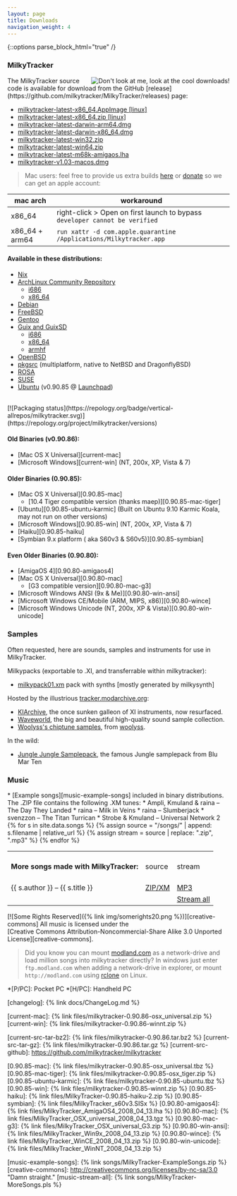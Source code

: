 ```yaml
---
layout: page
title: Downloads
navigation_weight: 4
---
```

{::options parse_block_html="true" /}

### MilkyTracker

<div class="section">
<img src="{% link img/128xreflection.png %}" style="float: right;" alt="Don't look at me, look at the cool downloads!" />
The MilkyTracker source code is available for download from the GitHub [release](https://github.com/milkytracker/MilkyTracker/releases) page:

* [milkytracker-latest-x86_64.AppImage [linux]](https://github.com/milkytracker/MilkyTracker/releases/download/v1.05.01/Milkytracker-x86_64.AppImage)
* [milkytracker-latest-x86_64.zip [linux]](https://github.com/milkytracker/MilkyTracker/releases/tag/v1.05.01)
* [milkytracker-latest-darwin-arm64.dmg](https://github.com/milkytracker/MilkyTracker/releases/tag/v1.04.00)
* [milkytracker-latest-darwin-x86_64.dmg](https://github.com/milkytracker/MilkyTracker/releases/tag/v1.04.00)
* [milkytracker-latest-win32.zip](https://github.com/milkytracker/MilkyTracker/releases/tag/v1.05.01)
* [milkytracker-latest-win64.zip](https://github.com/milkytracker/MilkyTracker/releases/tag/v1.05.01)
* [milkytracker-latest-m68k-amigaos.lha](https://github.com/AmigaPorts/MilkyTracker/releases)
* [milkytracker-v1.03-macos.dmg](https://github.com/milkytracker/MilkyTracker/releases/tag/v1.03.00)

> Mac users: feel free to provide us extra builds [here](https://github.com/milkytracker/MilkyTracker/issues/315) or [donate](https://milkytracker.org/donate/) so we can get an apple account:

| mac arch | workaround |
|-|-|
| x86_64 |  right-click > Open on first launch to bypass `developer cannot be verified` |
| x86_64 + arm64 | `run xattr -d com.apple.quarantine /Applications/Milkytracker.app` |

#### Available in these distributions:

* [Nix](https://github.com/NixOS/nixpkgs/blob/master/pkgs/applications/audio/milkytracker/default.nix)
* [ArchLinux Community Repository][dist-aur]
  * [i686][dist-aur-i686]
  * [x86_64][dist-aur-x86_64]
* [Debian][dist-debian]
* [FreeBSD][dist-freebsd]
* [Gentoo][dist-gentoo]
* [Guix and GuixSD][dist-guix]
  * [i686][dist-guix-i686]
  * [x86_64][dist-guix-x86_64]
  * [armhf][dist-guix-armhf]
* [OpenBSD][dist-openbsd]
* [pkgsrc][dist-pkgsrc] (multiplatform, native to NetBSD and DragonflyBSD)
* [ROSA][dist-rosa]
* [SUSE][dist-suse]
* [Ubuntu][dist-ubuntu] (v0.90.85 @ [Launchpad][dist-launchpad])

<br>
[![Packaging status](https://repology.org/badge/vertical-allrepos/milkytracker.svg)](https://repology.org/project/milkytracker/versions)
<br>

#### Old Binaries (v0.90.86):
  * [Mac OS X Universal][current-mac]
  * [Microsoft Windows][current-win] (NT, 200x, XP, Vista &amp; 7)

#### Older Binaries (0.90.85):
  * [Mac OS X Universal][0.90.85-mac]
      * [10.4 Tiger compatible version (thanks maep)][0.90.85-mac-tiger]
  * [Ubuntu][0.90.85-ubuntu-karmic] (Built on Ubuntu 9.10 Karmic Koala, may not run on other versions)
  * [Microsoft Windows][0.90.85-win] (NT, 200x, XP, Vista &amp; 7)
  * [Haiku][0.90.85-haiku]
  * [Symbian 9.x platform ( aka S60v3 & S60v5)][0.90.85-symbian]

#### Even Older Binaries (0.90.80):
  * [AmigaOS 4][0.90.80-amigaos4]
  * [Mac OS X Universal][0.90.80-mac]
      * [G3 compatible version][0.90.80-mac-g3]
  * [Microsoft Windows ANSI (9x &amp; Me)][0.90.80-win-ansi]
  * [Microsoft Windows CE/Mobile (ARM, MIPS, x86)][0.90.80-wince]
  * [Microsoft Windows Unicode (NT, 200x, XP &amp; Vista)][0.90.80-win-unicode]
</div>

### Samples
<div class="section">
Often requested, here are sounds, samples and instruments for use in MilkyTracker. 

Milkypacks (exportable to .XI, and transferrable within milkytracker):
  
  * [milkypack01.xm](/files/milkypack01.xm) pack with synths [mostly generated by milkysynth] 

Hosted by the illustrious [tracker.modarchive.org][modarchive-tracker]:

  * [KIArchive][samples-kiarchive], the once sunken galleon of XI instruments, now resurfaced.
  * [Waveworld][samples-waveworld], the big and beautiful high-quality sound sample collection.
  * [Woolyss's chiptune samples][samples-woolyss], from [woolyss][Woolyss].

In the wild: 

  * [Jungle Jungle Samplepack][samples-jungle], the famous Jungle samplepack from Blu Mar Ten
</div>

### Music

<div class="section">
  * [Example songs][music-example-songs] included in binary distributions. The .ZIP file contains the following .XM tunes:
      * Ampli, Kmuland &amp; raina &ndash; The Day They Landed
      * raina &ndash; Milk in Veins
      * raina &ndash; Slumberjack
      * svenzzon &ndash; The Titan Turrican
      * Strobe &amp; Kmuland &ndash; Universal Network 2

<table class="songs">
  <tr>
    <td><h4>More songs made with MilkyTracker:</h4></td>
    <td>source</td>
    <td>stream</td>
  </tr>
{% for s in site.data.songs %}
{% assign source = "/songs/" | append: s.filename | relative_url %}
{% assign stream = source | replace: ".zip", ".mp3" %}
  <tr>
    <td>{{ s.author }} &ndash; {{ s.title }}</td>
    <td><a href="{{ source }}">ZIP/XM</a></td>
    <td><a href="{{ stream }}">MP3</a></td>
  </tr>
{% endfor %}
  <tr>
    <td></td>
    <td></td>
    <td><a href="{% link songs/MilkyTracker-MoreSongs.pls%}">Stream all</a></td>
  </tr>
</table>

[![Some Rights Reserved]({% link img/somerights20.png %})][creative-commons]
All music is licensed under the  
[Creative Commons Attribution-Noncommercial-Share Alike 3.0 Unported License][creative-commons].

> Did you know you can mount [modland.com](https://modland.com) as a network-drive and load million songs into milkytracker directly? In windows just enter `ftp.modland.com` when adding a network-drive in explorer, or mount `http://modland.com` using [rclone](https://rclone.org) on Linux.
</div>

<!--
### MilkyPlay
<div class="section">
#### The mobile office module player experience:

  * [Windows CE (ARM/MIPS/x86)](#) for P/PC, H/PC &amp; Gizmondo
</div>

### MilkyPlayer PSP
<div class="section">
#### What it says on the carton, and then some.

Fill your PlayStation Portable with the milky goodness of a kickass module player with faptastic widescreen graphics.

  * [PlayStation Portable firmware v3.1x/1.5](#)
</div>
-->

*[P/PC]: Pocket PC
*[H/PC]: Handheld PC

[changelog]: {% link docs/ChangeLog.md %}

[current-mac]: {% link files/milkytracker-0.90.86-osx_universal.zip %}
[current-win]: {% link files/milkytracker-0.90.86-winnt.zip %}

[dist-aur]: http://www.archlinux.org/packages/?q=milkytracker
[dist-aur-i686]: http://www.archlinux.org/packages/community/i686/milkytracker/
[dist-aur-x86_64]: http://www.archlinux.org/packages/community/x86_64/milkytracker/
[dist-debian]: http://packages.debian.org/sid/milkytracker
[dist-freebsd]: http://www.freshports.org/audio/milkytracker/
[dist-gentoo]: http://packages.gentoo.org/package/media-sound/milkytracker
[dist-guix]: https://www.gnu.org/software/guix/packages/m.html
[dist-guix-x86_64]: https://hydra.gnu.org/job/gnu/master/milkytracker-1.0.0.x86_64-linux
[dist-guix-i686]: https://hydra.gnu.org/job/gnu/master/milkytracker-1.0.0.i686-linux
[dist-guix-armhf]: https://hydra.gnu.org/job/gnu/master/milkytracker-1.0.0.armhf-linux
[dist-openbsd]: http://openports.se/audio/milkytracker
[dist-pkgsrc]: http://pkgsrc-wip.sf.net/
[dist-rosa]: http://modarchive.org/index.php?topic=3331.0
[dist-suse]: http://packman.links2linux.de/package/MilkyTracker
[dist-ubuntu]: http://packages.ubuntu.com/milkytracker
[dist-launchpad]: https://launchpad.net/~philip5/+archive/extra

[current-src-tar-bz2]: {% link files/milkytracker-0.90.86.tar.bz2 %}
[current-src-tar-gz]: {% link files/milkytracker-0.90.86.tar.gz %}
[current-src-github]: https://github.com/milkytracker/milkytracker

[0.90.85-mac]: {% link files/milkytracker-0.90.85-osx_universal.tbz %}
[0.90.85-mac-tiger]: {% link files/milkytracker-0.90.85-osx_tiger.zip %}
[0.90.85-ubuntu-karmic]: {% link files/milkytracker-0.90.85-ubuntu.tbz %}
[0.90.85-win]: {% link files/milkytracker-0.90.85-winnt.zip %}
[0.90.85-haiku]: {% link files/MilkyTracker-0.90.85-haiku-2.zip %}
[0.90.85-symbian]: {% link files/MilkyTracker_s60v3.SISx %}
[0.90.80-amigaos4]: {% link files/MilkyTracker_AmigaOS4_2008_04_13.lha %}
[0.90.80-mac]: {% link files/MilkyTracker_OSX_universal_2008_04_13.tgz %}
[0.90.80-mac-g3]: {% link files/MilkyTracker_OSX_universal_G3.zip %}
[0.90.80-win-ansi]: {% link files/MilkyTracker_Win9x_2008_04_13.zip %}
[0.90.80-wince]: {% link files/MilkyTracker_WinCE_2008_04_13.zip %}
[0.90.80-win-unicode]: {% link files/MilkyTracker_WinNT_2008_04_13.zip %}

[modarchive-tracker]: http://tracker.modarchive.org
[samples-kiarchive]: http://tracker.modarchive.org/torrents/kiarchive.zip.torrent
[samples-jungle]: https://soundpacks.com/free-sound-packs/junglejungle-1989-1999-sample-pack
[samples-waveworld]: http://tracker.modarchive.org/torrents/TMA-waveworld.zip.torrent
[samples-woolyss]: http://tracker.modarchive.org/torrents/woolyss-chiptune-samples.zip.torrent
[woolyss]: http://woolyss.com

[music-example-songs]: {% link songs/MilkyTracker-ExampleSongs.zip %}
[creative-commons]: http://creativecommons.org/licenses/by-nc-sa/3.0 "Damn straight."
[music-stream-all]: {% link songs/MilkyTracker-MoreSongs.pls %}
